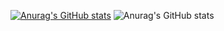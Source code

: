 [![Anurag's GitHub stats](https://github-readme-stats.vercel.app/api?username=quangtho908)](https://github.com/anuraghazra/github-readme-stats)
![Anurag's GitHub stats](https://github-readme-stats.vercel.app/api?username=quangtho908&count_private=true)

